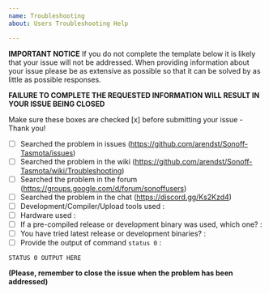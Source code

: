```yaml
---
name: Troubleshooting
about: Users Troubleshooting Help

---
```


**IMPORTANT NOTICE**
If you do not complete the template below it is likely that your issue will not be addressed. When providing information about your issue please be as extensive as possible so that it can be solved by as little as possible responses.

**FAILURE TO COMPLETE THE REQUESTED INFORMATION WILL RESULT IN YOUR ISSUE BEING CLOSED**

Make sure these boxes are checked [x] before submitting your issue - Thank you!

- [ ] Searched the problem in issues (https://github.com/arendst/Sonoff-Tasmota/issues)
- [ ] Searched the problem in the wiki (https://github.com/arendst/Sonoff-Tasmota/wiki/Troubleshooting)
- [ ] Searched the problem in the forum (https://groups.google.com/d/forum/sonoffusers)
- [ ] Searched the problem in the chat (https://discord.gg/Ks2Kzd4)
- [ ] Development/Compiler/Upload tools used :
- [ ] Hardware used :
- [ ] If a pre-compiled release or development binary was used, which one? :
- [ ] You have tried latest release or development binaries? :
- [ ] Provide the output of command ``status 0`` :
```
STATUS 0 OUTPUT HERE
```

**(Please, remember to close the issue when the problem has been addressed)**
